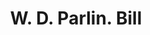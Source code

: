 ---
doi: 10.7916/D8766SBJ
date_other: '1890'
date_other_textual: 1890-1899
form: printed ephemera
genre:
- Invoices
name:
- W. D. Parlin
object_in_context_url: https://biggert.cul.columbia.edu/items/view/ave_biggert_00492
subject_hierarchical_geographic:
- Natick, Massachusetts, United States
subject_name:
- W. D. Parlin
title: W. D. Parlin. Bill
sort_title: W. D. Parlin. Bill
call_number: ave_biggert_00492
coordinates:
- 42.28333333333333,-71.35
pid: ave_biggert_00492
identifiers: ave_biggert_00492
thumbnail: https://derivativo-1.library.columbia.edu/iiif/2/ldpd:343690/full/!256,256/0/native.jpg
permalink: /biggert/ave_biggert_00492/
layout: iiif-image-page
---